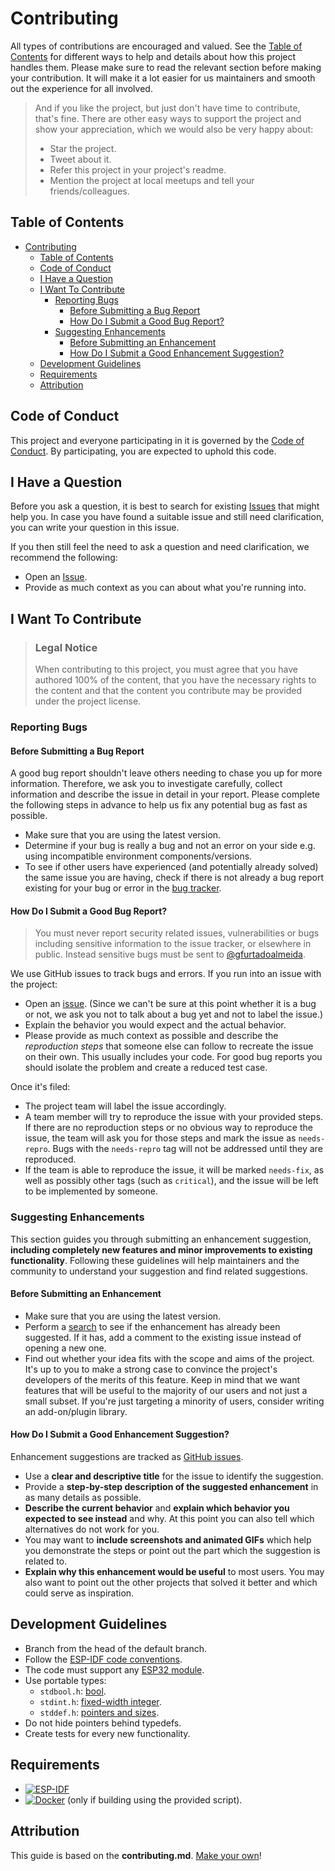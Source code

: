 # Contributing

All types of contributions are encouraged and valued. See the [Table of Contents](#table-of-contents) for different ways to help and details about how this project handles them. Please make sure to read the relevant section before making your contribution. It will make it a lot easier for us maintainers and smooth out the experience for all involved.

> And if you like the project, but just don't have time to contribute, that's fine. There are other easy ways to support the project and show your appreciation, which we would also be very happy about:
>
> * Star the project.
> * Tweet about it.
> * Refer this project in your project's readme.
> * Mention the project at local meetups and tell your friends/colleagues.

## Table of Contents

- [Contributing](#contributing)
  - [Table of Contents](#table-of-contents)
  - [Code of Conduct](#code-of-conduct)
  - [I Have a Question](#i-have-a-question)
  - [I Want To Contribute](#i-want-to-contribute)
    - [Reporting Bugs](#reporting-bugs)
      - [Before Submitting a Bug Report](#before-submitting-a-bug-report)
      - [How Do I Submit a Good Bug Report?](#how-do-i-submit-a-good-bug-report)
    - [Suggesting Enhancements](#suggesting-enhancements)
      - [Before Submitting an Enhancement](#before-submitting-an-enhancement)
      - [How Do I Submit a Good Enhancement Suggestion?](#how-do-i-submit-a-good-enhancement-suggestion)
  - [Development Guidelines](#development-guidelines)
  - [Requirements](#requirements)
  - [Attribution](#attribution)

## Code of Conduct

This project and everyone participating in it is governed by the [Code of Conduct](/docs/CODE_OF_CONDUCT.md).
By participating, you are expected to uphold this code.

## I Have a Question

Before you ask a question, it is best to search for existing [Issues][issues-page] that might help you. In case you have found a suitable issue and still need clarification, you can write your question in this issue.

If you then still feel the need to ask a question and need clarification, we recommend the following:

* Open an [Issue][issues-new].
* Provide as much context as you can about what you're running into.

## I Want To Contribute

> ### Legal Notice
>
> When contributing to this project, you must agree that you have authored 100% of the content, that you have the necessary rights to the content and that the content you contribute may be provided under the project license.

### Reporting Bugs

#### Before Submitting a Bug Report

A good bug report shouldn't leave others needing to chase you up for more information. Therefore, we ask you to investigate carefully, collect information and describe the issue in detail in your report. Please complete the following steps in advance to help us fix any potential bug as fast as possible.

* Make sure that you are using the latest version.
* Determine if your bug is really a bug and not an error on your side e.g. using incompatible environment components/versions.
* To see if other users have experienced (and potentially already solved) the same issue you are having, check if there is not already a bug report existing for your bug or error in the [bug tracker][issues-bug].

#### How Do I Submit a Good Bug Report?

> You must never report security related issues, vulnerabilities or bugs including sensitive information to the issue tracker, or elsewhere in public. Instead sensitive bugs must be sent to [@gfurtadoalmeida][twitter].

We use GitHub issues to track bugs and errors. If you run into an issue with the project:

* Open an [issue][issues-new]. (Since we can't be sure at this point whether it is a bug or not, we ask you not to talk about a bug yet and not to label the issue.)
* Explain the behavior you would expect and the actual behavior.
* Please provide as much context as possible and describe the *reproduction steps* that someone else can follow to recreate the issue on their own. This usually includes your code. For good bug reports you should isolate the problem and create a reduced test case.

Once it's filed:

* The project team will label the issue accordingly.
* A team member will try to reproduce the issue with your provided steps. If there are no reproduction steps or no obvious way to reproduce the issue, the team will ask you for those steps and mark the issue as `needs-repro`. Bugs with the `needs-repro` tag will not be addressed until they are reproduced.
* If the team is able to reproduce the issue, it will be marked `needs-fix`, as well as possibly other tags (such as `critical`), and the issue will be left to be implemented by someone.

### Suggesting Enhancements

This section guides you through submitting an enhancement suggestion, **including completely new features and minor improvements to existing functionality**. Following these guidelines will help maintainers and the community to understand your suggestion and find related suggestions.

#### Before Submitting an Enhancement

* Make sure that you are using the latest version.
* Perform a [search][issues-page] to see if the enhancement has already been suggested. If it has, add a comment to the existing issue instead of opening a new one.
* Find out whether your idea fits with the scope and aims of the project. It's up to you to make a strong case to convince the project's developers of the merits of this feature. Keep in mind that we want features that will be useful to the majority of our users and not just a small subset. If you're just targeting a minority of users, consider writing an add-on/plugin library.

#### How Do I Submit a Good Enhancement Suggestion?

Enhancement suggestions are tracked as [GitHub issues][issues-page].

* Use a **clear and descriptive title** for the issue to identify the suggestion.
* Provide a **step-by-step description of the suggested enhancement** in as many details as possible.
* **Describe the current behavior** and **explain which behavior you expected to see instead** and why. At this point you can also tell which alternatives do not work for you.
* You may want to **include screenshots and animated GIFs** which help you demonstrate the steps or point out the part which the suggestion is related to.
* **Explain why this enhancement would be useful** to most users. You may also want to point out the other projects that solved it better and which could serve as inspiration.

## Development Guidelines

* Branch from the head of the default branch.
* Follow the [ESP-IDF code conventions](https://docs.espressif.com/projects/esp-idf/en/latest/esp32/contribute/style-guide.html).
* The code must support any [ESP32 module](https://www.espressif.com/en/products/modules).
* Use portable types:
  * ```stdbool.h```: [bool](https://en.wikipedia.org/wiki/C_data_types#Boolean_type).
  * ```stdint.h```: [fixed-width integer](https://en.wikipedia.org/wiki/C_data_types#stdint.h).
  * ```stddef.h```: [pointers and sizes](https://en.wikipedia.org/wiki/C_data_types#Size_and_pointer_difference_types).
* Do not hide pointers behind typedefs.
* Create tests for every new functionality.

## Requirements

* [![ESP-IDF][esp-idf-badge]][esp-idf-url]
* [![Docker][docker-badge]][docker-url] (only if building using the provided script).

## Attribution

This guide is based on the **contributing.md**. [Make your own](https://contributing.md/)!

[docker-badge]: https://img.shields.io/badge/docker-2496ED?logo=docker&style=for-the-badge&logoColor=FFFFFF
[docker-url]: https://www.docker.com/
[esp-idf-badge]: https://img.shields.io/badge/espressif-5.3-E7352C?logo=espressif&style=for-the-badge
[esp-idf-url]: https://docs.espressif.com/projects/esp-idf/en/latest/esp32/get-started/index.html
[issues-bug]: https://github.com/gfurtadoalmeida/esp32-driver-mcp320x/labels/bug
[issues-page]: https://github.com/gfurtadoalmeida/esp32-driver-mcp320x/issues
[issues-new]: https://github.com/gfurtadoalmeida/esp32-driver-mcp320x/issues/new/choose
[twitter]: https://x.com/gfurtadoalmeida
